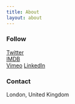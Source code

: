 ```yaml
---
title: About
layout: about
---
```


### Follow
[Twitter](https://twitter.com/swindenproduces)  
[IMDB](http://www.imdb.com/name/nm1939604/)  
[Vimeo](https://vimeo.com/user16781203)
[LinkedIn](https://www.linkedin.com/in/katie-swinden-a739591)

### Contact  
London, United Kingdom 